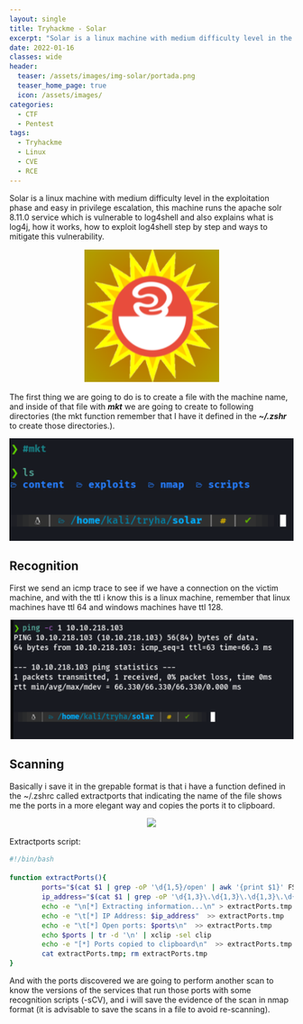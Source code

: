 ```yaml
---
layout: single
title: Tryhackme - Solar
excerpt: "Solar is a linux machine with medium difficulty level in the exploitation phase and easy in privilege escalation, this machine runs the apache solr 8.11.0 service which is vulnerable to log4shell and also explains what is log4j, how it works, how to exploit log4shell step by step and ways to mitigate this vulnerability."
date: 2022-01-16
classes: wide
header:
  teaser: /assets/images/img-solar/portada.png
  teaser_home_page: true
  icon: /assets/images/
categories:
  - CTF
  - Pentest
tags:
  - Tryhackme
  - Linux
  - CVE
  - RCE
---
```


Solar is a linux machine with medium difficulty level in the exploitation phase and easy in privilege escalation, this machine runs the apache solr 8.11.0 service which is vulnerable to log4shell and also explains what is log4j, how it works, how to exploit log4shell step by step and ways to mitigate this vulnerability.

<p align = "center">
<img src = "/assets/images/img-solar/portada.png">
</p>

The first thing we are going to do is to create a file with the machine name, and inside of that file with ***mkt*** we are going to create to following directories (the mkt function remember that I have it defined in the ***~/.zshr*** to create those directories.). 

<p align = "center">
<img src = "/assets/images/img-solar/captura1.png">
</p>

## Recognition

First we send an icmp trace to see if we have a connection on the victim machine, and with the ttl i know this is a linux machine, remember that linux machines have ttl 64 and windows machines have ttl 128. 

<p align = "center">
<img src = "/assets/images/img-solar/captura2.png">
</p>

## Scanning

Basically i save it in the grepable format is that i have a function defined in the ~/.zshrc called extractports that indicating the name of the file shows me the ports in a more elegant way and copies the ports it to clipboard.

<p align = "center">
<img src = "/assets/images/">
</p>

Extractports script:

```bash
#!/bin/bash

function extractPorts(){
        ports="$(cat $1 | grep -oP '\d{1,5}/open' | awk '{print $1}' FS='/' | xargs | tr ' ' ',')"
        ip_address="$(cat $1 | grep -oP '\d{1,3}\.\d{1,3}\.\d{1,3}\.\d{1,3}' | sort -u | head -n 1)"
        echo -e "\n[*] Extracting information...\n" > extractPorts.tmp
        echo -e "\t[*] IP Address: $ip_address"  >> extractPorts.tmp
        echo -e "\t[*] Open ports: $ports\n"  >> extractPorts.tmp
        echo $ports | tr -d '\n' | xclip -sel clip
        echo -e "[*] Ports copied to clipboard\n"  >> extractPorts.tmp
        cat extractPorts.tmp; rm extractPorts.tmp
}
```

And with the ports discovered we are going to perform another scan to know the versions of the services that run those ports with some recognition scripts (-sCV), and i will save the evidence of the scan in nmap format (it is advisable to save the scans in a file to avoid re-scanning).
